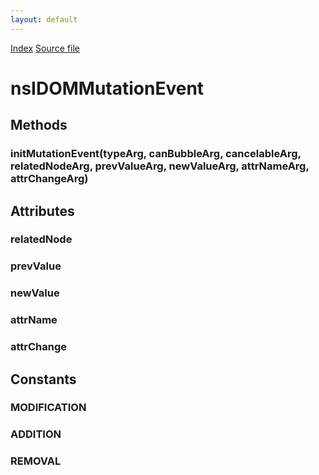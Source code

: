 ```yaml
---
layout: default
---
```

<div id='links'><a href="../index.html">Index</a>
<a href="http://dxr.mozilla.org/mozilla-central/source/dom/interfaces/events/nsIDOMMutationEvent.idl">Source file</a>
</div>

# nsIDOMMutationEvent #

## Methods ##

### initMutationEvent(typeArg, canBubbleArg, cancelableArg, relatedNodeArg, prevValueArg, newValueArg, attrNameArg, attrChangeArg) ###

## Attributes ##

### relatedNode ###

### prevValue ###

### newValue ###

### attrName ###

### attrChange ###

## Constants ##

### MODIFICATION ###

### ADDITION ###

### REMOVAL ###
